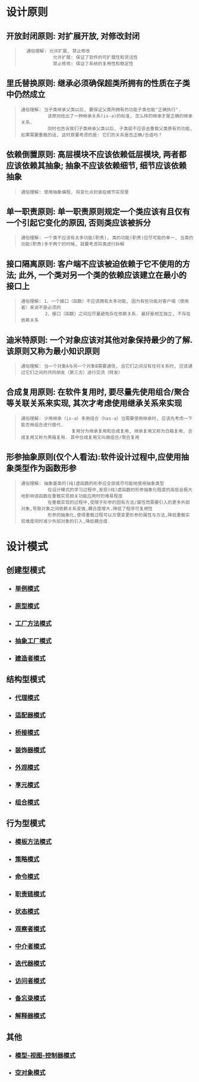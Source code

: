 # 设计原则  
## 开放封闭原则: 对扩展开放, 对修改封闭
>       通俗理解: 允许扩展, 禁止修改  
>                 允许扩展: 保证了软件的可扩展性和灵活性  
>                 禁止修改: 保证了系统的复用性和稳定性
## 里氏替换原则: 继承必须确保超类所拥有的性质在子类中仍然成立
>     通俗理解: 当子类继承父类以后, 要保证父类所拥有的功能子类也能"正确执行". 
>               该原则给出了一种继承关系(is-a)的标准, 怎么样的继承才是正确的继承关系. 
>               同时也告诉我们子类继承父类以后, 子类就不应该去重载父类原有的功能, 如果需要重载的话, 这时首要考虑的是: 它们的关系是否正确/合适吗？
## 依赖倒置原则: 高层模块不应该依赖低层模块, 两者都应该依赖其抽象; 抽象不应该依赖细节, 细节应该依赖抽象
>     通俗理解: 使用抽象编程, 将变化点封装在细节实现里
## 单一职责原则: 单一职责原则规定一个类应该有且仅有一个引起它变化的原因, 否则类应该被拆分
>     通俗理解: 一个类不应该有太多功能(职责), 类的功能(职责)应尽可能的单一, 当类的功能(职责)多于两个的时候, 就要考虑将类进行拆解
## 接口隔离原则: 客户端不应该被迫依赖于它不使用的方法; 此外, 一个类对另一个类的依赖应该建立在最小的接口上  
>     通俗理解: 1、一个接口（函数）不应该拥有太多功能, 因为有些功能对客户端（使用者）来说不是必须的
>              2、接口（函数）之间应尽量避免存在依赖关系. 最好是相互独立, 不存在依赖关系

## 迪米特原则: 一个对象应该对其他对象保持最少的了解. 该原则又称为最小知识原则
>     通俗理解: 当一个对象A与另一个对象B需要通信, 且它们之间没有任何关系时, 应该通过它们之间的共同朋友（第三方）进行交流（转发）

## 合成复用原则: 在软件复用时, 要尽量先使用组合/聚合等关联关系来实现, 其次才考虑使用继承关系来实现
>     通俗理解: 少用继承（is-a）多用组合（has-a）当需要使用继承时, 应该先考虑一下能否用组合进行替代.  
>                        复用分为继承复用和合成复用, 继承复用又称为白箱复用, 合成复用又称为黑箱复用. 其中合成复用又叫做组合/聚合复用

## 形参抽象原则(仅个人看法):软件设计过程中,应使用抽象类型作为函数形参
>     通俗理解: 抽象基类的(纯)虚函数的形参应全部或尽可能地使用抽象类型
>               在设计模式的学习过程中,发现(纯)虚函数的形参抽象化程度的高低会极大地影响该函数在重载实现相关功能应用时的难易程度
>               在重载实现的过程中,受限于形参的固有方法/属性而需要引入的更多外部对象,导致对象之间依赖关系变强,耦合度增大.降低了程序可复用性
>               形参的抽象化,使得重载过程可以方便变更形参的属性与方法,降低重载实现难度同时减少外部对象的引入,降低耦合度.
# 设计模式
## 创建型模式
+ ###  [単例模式][Singleton]
+ ### [原型模式][Prototype]
+ ### [工厂方法模式][FactoryMethod]
+ ### [抽象工厂模式][AbstractFactory]
+ ### [建造者模式][Builder]
## 结构型模式
+ ### [代理模式][Proxy]
+ ### [适配器模式][Adapter]
+ ### [桥接模式][Bridge]
+ ### [装饰器模式][Decorator]
+ ### [外观模式][Facade]
+ ### [享元模式][Flyweight]
+ ### [组合模式][Composite]
## 行为型模式
+ ### [模板方法模式][TemplateMethod]
+ ### [策略模式][Strategy]
+ ### [命令模式][Command]
+ ### [职责链模式][Chain]
+ ### [状态模式][State]
+ ### [观察者模式][Observer]
+ ### [中介者模式][Mediator]
+ ### [迭代器模式][Iterator]
+ ### [访问者模式][Visitor]
+ ### [备忘录模式][Memento]
+ ### [解释器模式][Interpreter]
## 其他
+ ### [模型-视图-控制器模式][MVC]
+ ### [空对象模式][NullObject]

[Singleton]: ./单例模式/README.md
[Prototype]: ./原型模式/README.md
[FactoryMethod]: ./工厂方法模式/README.md
[AbstractFactory]: ./抽象工厂模式/README.md
[Builder]: ./建造者模式/README.md
[Proxy]: ./代理模式/README.md
[Adapter]: ./适配器模式/README.md
[Bridge]: ./桥接模式/README.md
[Decorator]: ./装饰器模式/README.md
[Facade]: ./外观模式/README.md
[Flyweight]: ./享元模式/README.md
[Composite]: ./组合模式/README.md
[TemplateMethod]: ./模板方法模式/README.md
[Strategy]: ./策略模式/README.md
[Command]: ./命令模式/README.md
[Chain]: ./职责链模式/README.md
[State]: ./状态模式/README.md
[Observer]: ./观察者模式/README.md
[Mediator]: ./中介者模式/README.md
[Iterator]: ./迭代器模式/README.md
[Visitor]: ./访问者模式/README.md
[Memento]: ./备忘录模式/README.md
[Interpreter]: ./解释器模式/README.md
[MVC]: ./模型-视图-控制器模式/README.md
[NullObject]: ./空对象模式/README.md